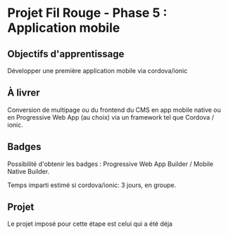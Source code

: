 # Projet Fil Rouge - Phase 5 : Application mobile

## Objectifs d'apprentissage

Développer une première application mobile via cordova/ionic

## À livrer

Conversion de multipage ou du frontend du CMS en app mobile native ou en Progressive Web App (au choix) via un framework tel que Cordova / ionic.

## Badges

Possibilité d'obtenir les badges : Progressive Web App Builder / Mobile Native Builder.

Temps imparti estimé si cordova/ionic: 3 jours, en groupe.

## Projet

Le projet imposé pour cette étape est celui qui a été déja
